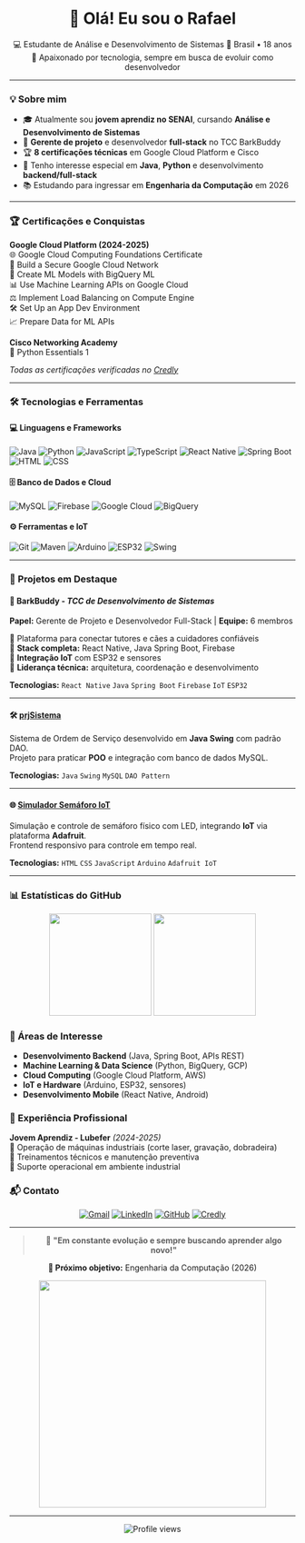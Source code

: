 <h1 align="center">👋 Olá! Eu sou o Rafael</h1>

<p align="center">
  💻 Estudante de Análise e Desenvolvimento de Sistemas  
  📍 Brasil • 18 anos  
  🚀 Apaixonado por tecnologia, sempre em busca de evoluir como desenvolvedor
</p>

---

### 💡 Sobre mim

- 🎓 Atualmente sou **jovem aprendiz no SENAI**, cursando **Análise e Desenvolvimento de Sistemas**
- 💼 **Gerente de projeto** e desenvolvedor **full-stack** no TCC BarkBuddy
- 🏆 **8 certificações técnicas** em Google Cloud Platform e Cisco
- 🧠 Tenho interesse especial em **Java**, **Python** e desenvolvimento **backend/full-stack**
- 📚 Estudando para ingressar em **Engenharia da Computação** em 2026

---

### 🏆 Certificações e Conquistas

**Google Cloud Platform (2024-2025)**  
🌐 Google Cloud Computing Foundations Certificate  
🔐 Build a Secure Google Cloud Network  
🤖 Create ML Models with BigQuery ML  
📊 Use Machine Learning APIs on Google Cloud  
⚖️ Implement Load Balancing on Compute Engine  
🛠️ Set Up an App Dev Environment  
📈 Prepare Data for ML APIs  

**Cisco Networking Academy**  
🐍 Python Essentials 1

*Todas as certificações verificadas no [Credly](https://www.credly.com/users/rafael-trilha)*

---

### 🛠️ Tecnologias e Ferramentas

#### 💻 Linguagens e Frameworks
![Java](https://img.shields.io/badge/Java-ED8B00?style=flat&logo=openjdk&logoColor=white)
![Python](https://img.shields.io/badge/Python-3776AB?style=flat&logo=python&logoColor=white)
![JavaScript](https://img.shields.io/badge/JavaScript-F7DF1E?style=flat&logo=javascript&logoColor=black)
![TypeScript](https://img.shields.io/badge/TypeScript-3178C6?style=flat&logo=typescript&logoColor=white)
![React Native](https://img.shields.io/badge/React%20Native-61DAFB?style=flat&logo=react&logoColor=black)
![Spring Boot](https://img.shields.io/badge/Spring%20Boot-6DB33F?style=flat&logo=springboot&logoColor=white)
![HTML](https://img.shields.io/badge/HTML5-E34F26?style=flat&logo=html5&logoColor=white)
![CSS](https://img.shields.io/badge/CSS3-1572B6?style=flat&logo=css3&logoColor=white)

#### 🗄️ Banco de Dados e Cloud
![MySQL](https://img.shields.io/badge/MySQL-005C84?style=flat&logo=mysql&logoColor=white)
![Firebase](https://img.shields.io/badge/Firebase-FFCA28?style=flat&logo=firebase&logoColor=black)
![Google Cloud](https://img.shields.io/badge/Google%20Cloud-4285F4?style=flat&logo=googlecloud&logoColor=white)
![BigQuery](https://img.shields.io/badge/BigQuery-4285F4?style=flat&logo=googlebigquery&logoColor=white)

#### ⚙️ Ferramentas e IoT
![Git](https://img.shields.io/badge/Git-F05032?style=flat&logo=git&logoColor=white)
![Maven](https://img.shields.io/badge/Maven-C71A36?style=flat&logo=apachemaven&logoColor=white)
![Arduino](https://img.shields.io/badge/Arduino-00979D?style=flat&logo=arduino&logoColor=white)
![ESP32](https://img.shields.io/badge/ESP32-000000?style=flat&logo=espressif&logoColor=white)
![Swing](https://img.shields.io/badge/Swing-A8B9CC?style=flat&logo=java&logoColor=white)

---

### 🚀 Projetos em Destaque

#### 🐾 **BarkBuddy** - *TCC de Desenvolvimento de Sistemas*
**Papel:** Gerente de Projeto e Desenvolvedor Full-Stack | **Equipe:** 6 membros

🔹 Plataforma para conectar tutores e cães a cuidadores confiáveis  
🔹 **Stack completa:** React Native, Java Spring Boot, Firebase  
🔹 **Integração IoT** com ESP32 e sensores  
🔹 **Liderança técnica:** arquitetura, coordenação e desenvolvimento  

**Tecnologias:** `React Native` `Java` `Spring Boot` `Firebase` `IoT` `ESP32`

---

#### 🛠️ **[prjSistema](https://github.com/rafatrilhaf/prjSistema)**
Sistema de Ordem de Serviço desenvolvido em **Java Swing** com padrão DAO.  
Projeto para praticar **POO** e integração com banco de dados MySQL.

**Tecnologias:** `Java` `Swing` `MySQL` `DAO Pattern`

---

#### 🌐 **[Simulador Semáforo IoT](https://github.com/rafatrilhaf/simulador-semaforo-js)**
Simulação e controle de semáforo físico com LED, integrando **IoT** via plataforma **Adafruit**.  
Frontend responsivo para controle em tempo real.

**Tecnologias:** `HTML` `CSS` `JavaScript` `Arduino` `Adafruit IoT`

---

### 📊 Estatísticas do GitHub

<div align="center">
  <img height="180em" src="https://github-readme-stats.vercel.app/api?username=rafatrilhaf&show_icons=true&theme=dracula&include_all_commits=true&count_private=true"/>
  <img height="180em" src="https://github-readme-stats.vercel.app/api/top-langs/?username=rafatrilhaf&layout=compact&langs_count=8&theme=dracula"/>
</div>

### 🎯 Áreas de Interesse

- **Desenvolvimento Backend** (Java, Spring Boot, APIs REST)
- **Machine Learning & Data Science** (Python, BigQuery, GCP)
- **Cloud Computing** (Google Cloud Platform, AWS)
- **IoT e Hardware** (Arduino, ESP32, sensores)
- **Desenvolvimento Mobile** (React Native, Android)

### 💼 Experiência Profissional

**Jovem Aprendiz - Lubefer** *(2024-2025)*  
🔹 Operação de máquinas industriais (corte laser, gravação, dobradeira)  
🔹 Treinamentos técnicos e manutenção preventiva  
🔹 Suporte operacional em ambiente industrial  

### 📬 Contato

<div align="center">

[![Gmail](https://img.shields.io/badge/Gmail-D14836?style=for-the-badge&logo=gmail&logoColor=white)](mailto:rafaeltrilhaf@gmail.com)
[![LinkedIn](https://img.shields.io/badge/LinkedIn-0077B5?style=for-the-badge&logo=linkedin&logoColor=white)](https://www.linkedin.com/in/trilha-rafa)
[![GitHub](https://img.shields.io/badge/GitHub-100000?style=for-the-badge&logo=github&logoColor=white)](https://github.com/rafatrilhaf)
[![Credly](https://img.shields.io/badge/Credly-FF6B35?style=for-the-badge&logo=credly&logoColor=white)](https://www.credly.com/users/rafael-trilha)

</div>

---

<div align="center">
  
> 🎯 **"Em constante evolução e sempre buscando aprender algo novo!"**

**🚀 Próximo objetivo:** Engenharia da Computação (2026)

<img src="https://media.giphy.com/media/qgQUggAC3Pfv687qPC/giphy.gif" width="400">

</div>

---

<div align="center">
  <img src="https://komarev.com/ghpvc/?username=rafatrilhaf&color=blue&style=flat-square&label=Visualizações+do+perfil" alt="Profile views" />
</div>
